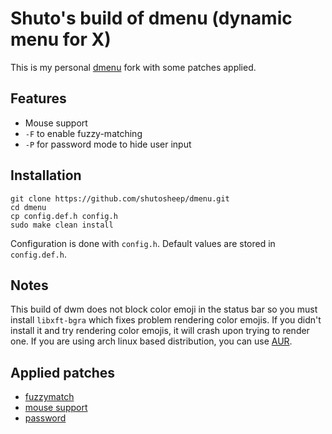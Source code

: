 # Shuto's build of dmenu (dynamic menu for X)

This is my personal [dmenu](https://tools.suckless.org/dmenu/) fork with some patches applied.

## Features

+ Mouse support
+ `-F` to enable fuzzy-matching
+ `-P` for password mode to hide user input

## Installation

```
git clone https://github.com/shutosheep/dmenu.git
cd dmenu
cp config.def.h config.h
sudo make clean install
```

Configuration is done with `config.h`. Default values are stored in `config.def.h`.

## Notes

This build of dwm does not block color emoji in the status bar so you must install `libxft-bgra` which fixes problem rendering color emojis. If you didn't install it and try rendering color emojis, it will crash upon trying to render one. If you are using arch linux based distribution, you can use [AUR](https://aur.archlinux.org/packages/libxft-bgra).

## Applied patches

+ [fuzzymatch](https://tools.suckless.org/dmenu/patches/fuzzymatch/)
+ [mouse support](https://tools.suckless.org/dmenu/patches/mouse-support/)
+ [password](https://tools.suckless.org/dmenu/patches/password/)

